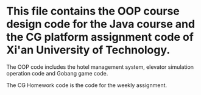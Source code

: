 # This file contains the OOP course design code for the Java course and the CG platform assignment code of Xi'an University of Technology.
The OOP code includes the hotel management system, elevator simulation operation code and Gobang game code.

The CG Homework code is the code for the weekly assignment.
